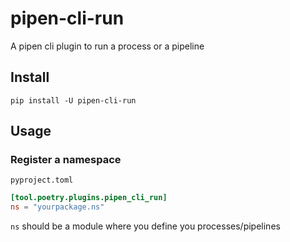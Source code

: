 # pipen-cli-run

A pipen cli plugin to run a process or a pipeline

## Install

```shell
pip install -U pipen-cli-run
```

## Usage

### Register a namespace

`pyproject.toml`
```toml
[tool.poetry.plugins.pipen_cli_run]
ns = "yourpackage.ns"
```

`ns` should be a module where you define you processes/pipelines
